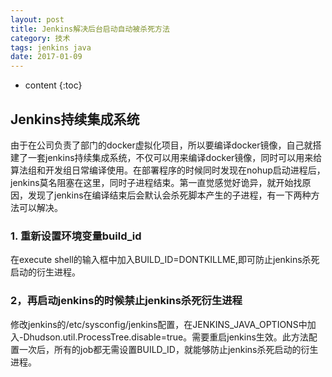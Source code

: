 ```yaml
---
layout: post
title: Jenkins解决后台启动自动被杀死方法
category: 技术
tags: jenkins java
date: 2017-01-09
---
```


* content
{:toc}

## Jenkins持续集成系统
由于在公司负责了部门的docker虚拟化项目，所以要编译docker镜像，自己就搭建了一套jenkins持续集成系统，不仅可以用来编译docker镜像，同时可以用来给算法组和开发组日常编译使用。在部署程序的时候同时发现在nohup启动进程后，jenkins莫名阻塞在这里，同时子进程结束。第一直觉感觉好诡异，就开始找原因，发现了jenkins在编译结束后会默认会杀死脚本产生的子进程，有一下两种方法可以解决。

### 1. 重新设置环境变量build_id

在execute shell的输入框中加入BUILD_ID=DONTKILLME,即可防止jenkins杀死启动的衍生进程。

### 2，再启动jenkins的时候禁止jenkins杀死衍生进程

修改jenkins的/etc/sysconfig/jenkins配置，在JENKINS_JAVA_OPTIONS中加入-Dhudson.util.ProcessTree.disable=true。需要重启jenkins生效。此方法配置一次后，所有的job都无需设置BUILD_ID，就能够防止jenkins杀死启动的衍生进程。
